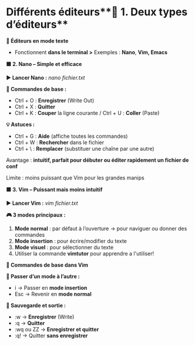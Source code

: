 # Différents éditeurs**📂 1. Deux types d’éditeurs**

**🔸 Éditeurs en mode texte**

- Fonctionnent **dans le terminal >** Exemples : **Nano**, **Vim, Emacs**



**🟦 2. Nano – Simple et efficace**

**▶️ Lancer Nano :** *nano fichier.txt*

**🧰 Commandes de base :**

- Ctrl + O : **Enregistrer** (Write Out)
- Ctrl + X : **Quitter**
- Ctrl + K : **Couper** la ligne courante / Ctrl + U : **Coller** (Paste)

**💡 Astuces :**

- Ctrl + G : **Aide** (affiche toutes les commandes)
- Ctrl + W : **Rechercher** dans le fichier
- Ctrl + \ : **Remplacer** (substituer une chaîne par une autre)

Avantage : **intuitif, parfait pour débuter ou éditer rapidement un fichier de conf**

Limite : moins puissant que Vim pour les grandes manips



**🟩 3. Vim – Puissant mais moins intuitif**

**▶️ Lancer Vim :** *vim fichier.txt*

**🎮 3 modes principaux :**

1.  **Mode normal** : par défaut à l’ouverture → pour naviguer ou donner des commandes
2.  **Mode insertion** : pour écrire/modifier du texte
3.  **Mode visuel** : pour sélectionner du texte
4.  Utiliser la commande **vimtutor** pour apprendre a l'utiliser!



**🧰 Commandes de base dans Vim**

**🔁 Passer d’un mode à l’autre :**

- i → Passer en **mode insertion**
- Esc → Revenir en **mode normal**

**💾 Sauvegarde et sortie :**

- :w → **Enregistrer** (Write)
- :q → **Quitter**
- :wq ou ZZ → **Enregistrer et quitter**
- :q! → Quitter **sans enregistrer**
